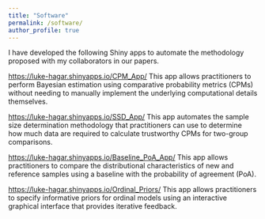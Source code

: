 ```yaml
---
title: "Software"
permalink: /software/
author_profile: true
---
```


I have developed the following Shiny apps to automate the methodology proposed with my collaborators in our papers.

https://luke-hagar.shinyapps.io/CPM_App/
This app allows practitioners to perform Bayesian estimation using comparative probability metrics (CPMs) without needing to manually implement the underlying computational details themselves.

https://luke-hagar.shinyapps.io/SSD_App/
This app automates the sample size determination methodology that practitioners can use to determine how much data are required to calculate trustworthy CPMs for two-group comparisons.

https://luke-hagar.shinyapps.io/Baseline_PoA_App/
This app allows practitioners to compare the distributional characteristics of new and reference samples using a baseline with the probability of agreement (PoA).

https://luke-hagar.shinyapps.io/Ordinal_Priors/
This app allows practitioners to specify informative priors for ordinal models using an interactive graphical interface that provides iterative feedback.
